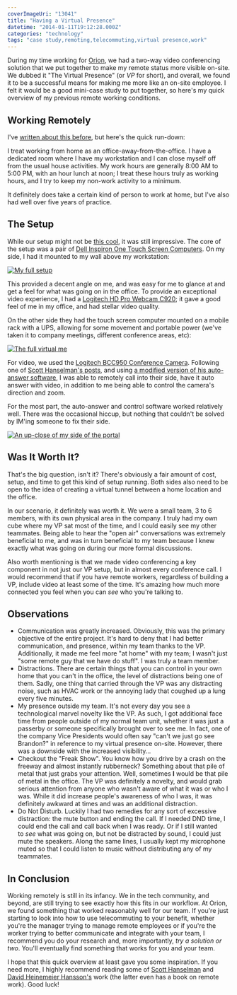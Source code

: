 ```yaml
---
coverImageUri: "13041"
title: "Having a Virtual Presence"
datetime: "2014-01-11T19:12:28.000Z"
categories: "technology"
tags: "case study,remoting,telecommuting,virtual presence,work"
---
```


During my time working for [Orion](http://www.oesx.com/ "Orion Energy Systems, Inc."), we had a two-way video conferencing solution that we put together to make my remote status more visible on-site. We dubbed it "The Virtual Presence" (or _VP_ for short), and overall, we found it to be a successful means for making me more like an on-site employee. I felt it would be a good mini-case study to put together, so here's my quick overview of my previous remote working conditions.

## Working Remotely

I've [written about this before](https://www.brandonmartinez.com/2010/11/06/working-from-home-not-what-you-think/ "Brandon Martinez | Working From Home: Not What You Think"), but here's the quick run-down:

I treat working from home as an office-away-from-the-office. I have a dedicated room where I have my workstation and I can close myself off from the usual house activities. My work hours are generally 8:00 AM to 5:00 PM, with an hour lunch at noon; I treat these hours truly as working hours, and I try to keep my non-work activity to a minimum.

It definitely does take a certain kind of person to work at home, but I've also had well over five years of practice.

## The Setup

While our setup might not be [this cool](http://labs.spotify.com/2013/12/12/what-it-feels-like-being-an-ipad-on-a-stick-on-wheels/ "An iPad on Wheels"), it was still impressive. The core of the setup was a pair of [Dell Inspiron One Touch Screen Computers](http://bmtn.us/1iYhMie "Dell Inspiron One"). On my side, I had it mounted to my wall above my workstation:

[![My full setup](http://assets.brandonmartinez.com/brandonmartinez/2013/12/20131127005.jpg)](http://assets.brandonmartinez.com/brandonmartinez/2013/12/20131127005.jpg)

This provided a decent angle on me, and was easy for me to glance at and get a feel for what was going on in the office. To provide an exceptional video experience, I had a [Logitech HD Pro Webcam C920](http://www.logitech.com/en-us/product/hd-pro-webcam-c920 "Logitech HD Pro Webcam C920"); it gave a good feel of me in my office, and had stellar video quality.

On the other side they had the touch screen computer mounted on a mobile rack with a UPS, allowing for some movement and portable power (we've taken it to company meetings, different conference areas, etc):

[![The full virtual me](http://assets.brandonmartinez.com/brandonmartinez/2013/12/WP_20131127_14_39_36_Pro.jpg)](http://assets.brandonmartinez.com/brandonmartinez/2013/12/WP_20131127_14_39_36_Pro.jpg)

For video, we used the [Logitech BCC950 Conference Camera](http://www.logitech.com/en-us/product/conferencecam "Logitech BCC950 Conference Camera"). Following one of [Scott Hanselman's posts](http://www.hanselman.com/blog/IntroducingLync2010SuperSimpleAutoAnswerVideoKioskWithFullScreen.aspx "Introducing Lync 2010 Super Simple Auto Answer Video Kiosk with Full Screen | Scott Hanselman"), and using [a modified version of his auto-answer software](https://github.com/ytechie/LyncAutoAnswer "ytechie / LyncAutoAnswer on GitHub"), I was able to remotely call into their side, have it auto answer with video, in addition to me being able to control the camera's direction and zoom.

For the most part, the auto-answer and control software worked relatively well. There was the occasional hiccup, but nothing that couldn't be solved by IM'ing someone to fix their side.

[![An up-close of my side of the portal](http://assets.brandonmartinez.com/brandonmartinez/2013/12/20131127006-1200x900.jpg)](http://assets.brandonmartinez.com/brandonmartinez/2013/12/20131127006.jpg)

## Was It Worth It?

That's the big question, isn't it? There's obviously a fair amount of cost, setup, and time to get this kind of setup running. Both sides also need to be open to the idea of creating a virtual tunnel between a home location and the office.

In our scenario, it definitely was worth it. We were a small team, 3 to 6 members, with its own physical area in the company. I truly had my own cube where my VP sat most of the time, and I could easily see my other teammates. Being able to hear the "open air" conversations was extremely beneficial to me, and was in turn beneficial to my team because I knew exactly what was going on during our more formal discussions.

Also worth mentioning is that we made video conferencing a key component in not just our VP setup, but in almost every conference call. I would recommend that if you have remote workers, regardless of building a VP, include video at least some of the time. It's amazing how much more connected you feel when you can _see_ who you're talking to.

## Observations

- Communication was greatly increased. Obviously, this was the primary objective of the entire project. It's hard to deny that I had better communication, and presence, within my team thanks to the VP. Additionally, it made me feel more "at home" with my team; I wasn't just "some remote guy that we have do stuff". I was truly a team member.
- Distractions. There are certain things that you can control in your own home that you can't in the office, the level of distractions being one of them. Sadly, one thing that carried through the VP was any distracting noise, such as HVAC work or the annoying lady that coughed up a lung every five minutes.
- My presence outside my team. It's not every day you see a technological marvel novelty like the VP. As such, I got additional face time from people outside of my normal team unit, whether it was just a passerby or someone specifically brought over to see me. In fact, one of the company Vice Presidents would often say "can't we just go see Brandon?" in reference to my virtual presence on-site. However, there was a downside with the increased visibility…
- Checkout the "Freak Show". You know how you drive by a crash on the freeway and almost instantly rubberneck? Something about that pile of metal that just grabs your attention. Well, sometimes **I** would be that pile of metal in the office. The VP was definitely a novelty, and would grab serious attention from anyone who wasn't aware of what it was or who I was. While it did increase people's awareness of who I was, it was definitely awkward at times and was an additional distraction.
- Do Not Disturb. Luckily I had two remedies for any sort of excessive distraction: the mute button and ending the call. If I needed DND time, I could end the call and call back when I was ready. Or if I still wanted to _see_ what was going on, but not be distracted by sound, I could just mute the speakers. Along the same lines, I usually kept my microphone muted so that I could listen to music without distributing any of my teammates.

## In Conclusion

Working remotely is still in its infancy. We in the tech community, and beyond, are still trying to see exactly how this fits in our workflow. At Orion, we found something that worked reasonably well for our team. If you're just starting to look into how to use telecommuting to your benefit, whether you're the manager trying to manage remote employees or if you're the worker trying to better communicate and integrate with your team, I recommend you do your research and, more importantly, _try a solution or two_. You'll eventually find something that works for you and your team.

I hope that this quick overview at least gave you some inspiration. If you need more, I highly recommend reading some of [Scott Hanselman](http://www.hanselman.com/blog/CategoryView.aspx?category=Remote+Work "Scott Hanselman | Remote Work") and [David Heinemeier Hansson's](http://david.heinemeierhansson.com/ "DAVID HEINEMEIER HANSSON") work (the latter even has a book on remote work). Good luck!
